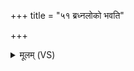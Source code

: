 +++
title = "५१ ब्रध्नलोको भवति"

+++
<details><summary>मूलम् (VS)</summary>

ब्र॒ध्नलो॑को भवति ब्र॒ध्नस्य॑ वि॒ष्टपि॑ श्रयते॒ य ए॒वं वेद॑ ॥
</details>